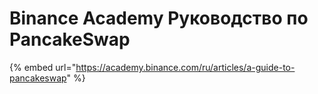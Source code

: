 # Binance Academy Руководство по PancakeSwap

{% embed url="https://academy.binance.com/ru/articles/a-guide-to-pancakeswap" %}



